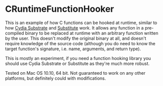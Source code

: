# CRuntimeFunctionHooker
This is an example of how C functions can be hooked at runtime, similar to how [Cydia Substrate](http://www.cydiasubstrate.com/) and [Substitute](https://github.com/comex/substitute) work. It allows any function in a pre-compiled binary to be replaced at runtime with an arbitrary function written by the user. This doesn't modify the original binary at all, and doesn't require knowledge of the source code (although you do need to know the target function's signature, i.e. name, arguments, and return type).

This is mostly an experiment, if you need a function hooking library you should use Cydia Substrate or Substitute as they're much more robust.

Tested on Mac OS 10.10, 64 bit. Not guaranteed to work on any other platforms, but definitely could with modifications.
